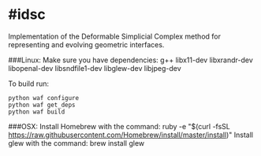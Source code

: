 #idsc
====

Implementation of the Deformable Simplicial Complex method for representing and evolving geometric interfaces.

###Linux:
    Make sure you have dependencies: g++ libx11-dev libxrandr-dev libopenal-dev libsndfile1-dev libglew-dev libjpeg-dev

To build run:

    python waf configure
    python waf get_deps
    python waf build

###OSX:
    Install Homebrew with the command: ruby -e "$(curl -fsSL https://raw.githubusercontent.com/Homebrew/install/master/install)"
    Install glew with the command: brew install glew
